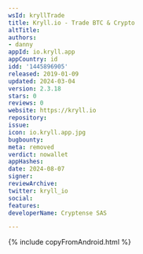 ```yaml
---
wsId: kryllTrade
title: Kryll.io - Trade BTC & Crypto
altTitle: 
authors:
- danny
appId: io.kryll.app
appCountry: id
idd: '1445896905'
released: 2019-01-09
updated: 2024-03-04
version: 2.3.18
stars: 0
reviews: 0
website: https://kryll.io
repository: 
issue: 
icon: io.kryll.app.jpg
bugbounty: 
meta: removed
verdict: nowallet
appHashes: 
date: 2024-08-07
signer: 
reviewArchive: 
twitter: kryll_io
social: 
features: 
developerName: Cryptense SAS

---
```


{% include copyFromAndroid.html %}